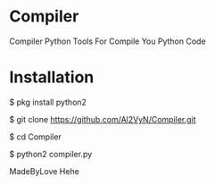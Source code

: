 # Compiler
Compiler Python Tools For Compile You Python Code 
# Installation 

$ pkg install python2  

$ git clone https://github.com/Al2VyN/Compiler.git  

$ cd Compiler  

$ python2 compiler.py  

MadeByLove Hehe
